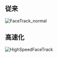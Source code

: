 

## 従来

![FaceTrack_normal](https://user-images.githubusercontent.com/50428044/84572181-6e646780-add3-11ea-943b-5f968aab9dd2.gif)


## 高速化
![HighSpeedFaceTrack](https://user-images.githubusercontent.com/50428044/84572017-3b6da400-add2-11ea-8ade-045d0ecb06d6.gif)
